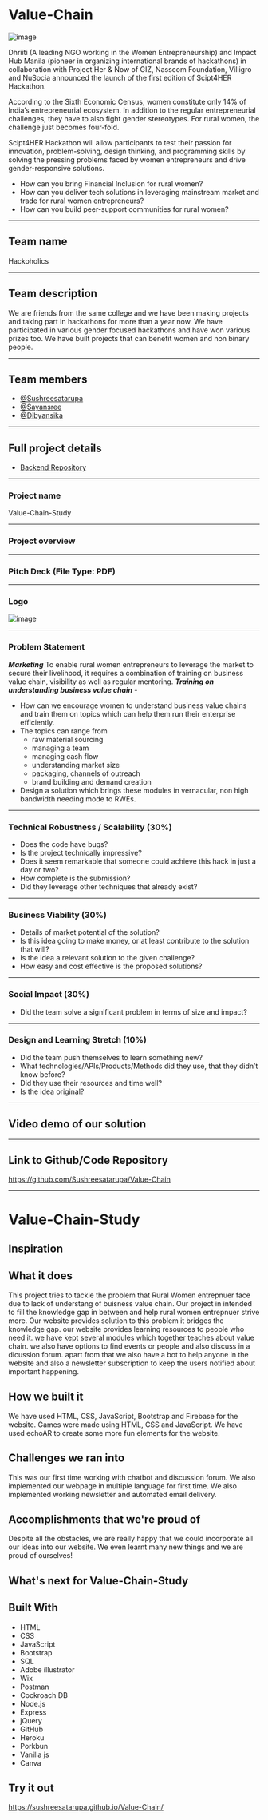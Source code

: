 # Value-Chain
![image](https://user-images.githubusercontent.com/64991656/135130597-ff82c68f-6073-4240-851b-453b93aa37c9.png)


Dhriiti (A leading NGO working in the Women Entrepreneurship) and Impact Hub Manila (pioneer in organizing international brands of hackathons) in collaboration with Project Her & Now of GIZ, Nasscom Foundation, Villigro and NuSocia announced the launch of the first edition of Scipt4HER Hackathon.

According to the Sixth Economic Census, women constitute only 14% of India’s entrepreneurial ecosystem. In addition to the regular entrepreneurial challenges, they have to also fight gender stereotypes. For rural women, the challenge just becomes four-fold.

Scipt4HER Hackathon will allow participants to test their passion for innovation, problem-solving, design thinking, and programming skills by solving the pressing problems faced by women entrepreneurs and drive gender-responsive solutions.

- How can you bring Financial Inclusion for rural women?
- How can you deliver tech solutions in leveraging mainstream market and trade for rural women entrepreneurs?
- How can you build peer-support communities for rural women?

--- 

## Team name
Hackoholics

---

## Team description
We are friends from the same college and we have been making projects and taking part in hackathons for more than a year now. We have participated in various gender focused hackathons and have won various prizes too. We have built projects that can benefit women and non binary people.

---

## Team members
- [@Sushreesatarupa](https://github.com/Sushreesatarupa)
- [@Sayansree](https://github.com/Sayansree)
- [@Dibyansika](https://github.com/Dibyansika)

---

## Full project details
- [Backend Repository](https://github.com/Sayansree/Value-Chain-Backend)
---

### Project name
Value-Chain-Study

---

### Project overview

---

### Pitch Deck (File Type: PDF)

---

### Logo
![image](https://user-images.githubusercontent.com/64991656/135365370-379ab9db-64ab-4b99-aa30-52bb8c3dcac6.png)

---

### Problem Statement
 ***Marketing***
To enable rural women entrepreneurs to leverage the market to secure their livelihood, it requires a combination of training on business value chain, visibility as well as regular mentoring.
 ***Training on understanding business value chain*** - 
- How can we encourage women to understand business value chains and train them on topics which can help them run their enterprise efficiently. 
- The topics can range from 
  - raw material sourcing
  - managing a team
  - managing cash flow 
  - understanding market size 
  - packaging, channels of outreach 
  - brand building and demand creation
- Design a solution which brings these modules in vernacular, non high bandwidth needing mode to RWEs.

---

### Technical Robustness / Scalability (30%)
- Does the code have bugs? 
- Is the project technically impressive? 
- Does it seem remarkable that someone could achieve this hack in just a day or two? 
- How complete is the submission? 
- Did they leverage other techniques that already exist?

---

### Business Viability (30%)
- Details of market potential of the solution? 
- Is this idea going to make money, or at least contribute to the solution that will? 
- Is the idea a relevant solution to the given challenge? 
- How easy and cost effective is the proposed solutions?

---

### Social Impact (30%)
- Did the team solve a significant problem in terms of size and impact?

---

### Design and Learning Stretch (10%)
- Did the team push themselves to learn something new? 
- What technologies/APIs/Products/Methods did they use, that they didn’t know before? 
- Did they use their resources and time well? 
- Is the idea original?

---

## Video demo of our solution

---

## Link to Github/Code Repository
https://github.com/Sushreesatarupa/Value-Chain

---

# Value-Chain-Study

## Inspiration


## What it does
This project tries to tackle the problem that Rural Women entrepnuer face due to lack of understang of buisness value chain. Our project in intended to fill the knowledge gap in between and help rural women entrepnuer strive more. Our website provides solution to this problem it bridges the knowledge gap. our website provides learning resources to people who need it. we have kept several modules which together teaches about value chain. we also have options to find events or people and also discuss in a dicussion forum. apart from that we also have a bot to help anyone in the website and also a newsletter subscription to keep the users notified about important happening. 


## How we built it
We have used HTML, CSS, JavaScript, Bootstrap and Firebase for the website. Games were made using HTML, CSS and JavaScript. We have used echoAR to create some more fun elements for the website.

## Challenges we ran into
This was our first time working with chatbot and discussion forum. We also implemented our webpage in multiple language for first time. We also implemented working newsletter and automated email delivery.

## Accomplishments that we're proud of
Despite all the obstacles, we are really happy that we could incorporate all our ideas into our website. We even learnt many new things and we are proud of ourselves!

## What's next for Value-Chain-Study


## Built With
- HTML
- CSS
- JavaScript 
- Bootstrap
- SQL
- Adobe illustrator
- Wix
- Postman
- Cockroach DB
- Node.js
- Express
- jQuery
- GitHub
- Heroku 
- Porkbun
- Vanilla js
- Canva

## Try it out
https://sushreesatarupa.github.io/Value-Chain/
